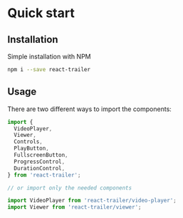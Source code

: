 # Quick start

## Installation

Simple installation with NPM

```bash
npm i --save react-trailer
```

## Usage

There are two different ways to import the components:

```jsx
import {
  VideoPlayer,
  Viewer,
  Controls,
  PlayButton,
  FullscreenButton,
  ProgressControl,
  DurationControl,
} from 'react-trailer';

// or import only the needed components

import VideoPlayer from 'react-trailer/video-player';
import Viewer from 'react-trailer/viewer';
```
